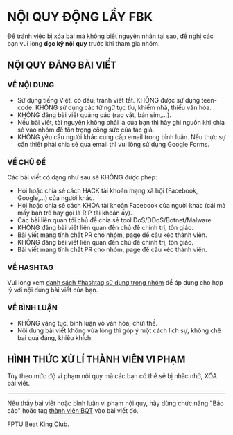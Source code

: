 # NỘI QUY ĐỘNG LẦY FBK

Để tránh việc bị xóa bài mà không biết nguyên nhân tại sao, đề nghị các bạn vui lòng **đọc kỹ nội quy** trước khi tham gia nhóm.

## NỘI QUY ĐĂNG BÀI VIẾT

### VỀ NỘI DUNG

- Sử dụng tiếng Việt, có dấu, tránh viết tắt. KHÔNG được sử dụng teen-code. KHÔNG sử dụng các từ ngữ tục tĩu, khiếm nhã, thiếu văn hóa.
- KHÔNG đăng bài viết quảng cáo (rao vặt, bán sim,...).
- Nếu bài viết, tài nguyên không phải là của bạn thì hãy ghi nguồn khi chia sẻ vào nhóm để tôn trọng công sức của tác giả.
- KHÔNG yêu cầu người khác cung cấp email trong bình luận. Nếu thực sự cần thiết phải chia sẻ qua email thì vui lòng sử dụng Google Forms.

### VỀ CHỦ ĐỀ

Các bài viết có dạng như sau sẽ KHÔNG được phép:
- Hỏi hoặc chia sẻ cách HACK tài khoản mạng xã hội (Facebook, Google,...) của người khác.
- Hỏi hoặc chia sẻ cách KHÓA tài khoản Facebook của người khác (cái mà mấy bạn trẻ hay gọi là RIP tài khoản ấy).
- Các bài liên quan tới chủ đề chia sẻ tool DoS/DDoS/Botnet/Malware.
- KHÔNG đăng bài viết liên quan đến chủ đề chính trị, tôn giáo.
- Bài viết mang tính chất PR cho nhóm, page để câu kéo thành viên.
- KHÔNG đăng bài viết liên quan đến chủ đề chính trị, tôn giáo.
- Bài viết mang tính chất PR cho nhóm, page để câu kéo thành viên.

### VỀ HASHTAG

Vui lòng xem [danh sách #hashtag sử dụng trong nhóm](hashtags.md) để áp dụng cho hợp lý với nội dung bài viết của bạn.

### VỀ BÌNH LUẬN

- KHÔNG văng tục, bình luận vô văn hóa, chửi thề.
- Nội dung bài viết không vừa lòng thì góp ý một cách lịch sự, không chê bai quá đáng, khiêu khích.

## HÌNH THỨC XỬ LÍ THÀNH VIÊN VI PHẠM

Tùy theo mức độ vi phạm nội quy mà các bạn có thể sẽ bị nhắc nhở, XÓA bài viết.

---

Nếu thấy bài viết hoặc bình luận vi phạm nội quy, hãy dùng chức năng "Báo cáo" hoặc tag [thành viên BQT](bqtmember.md) vào bài viết đó.

FPTU Beat King Club.
